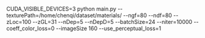 CUDA_VISIBLE_DEVICES=3 python main.py
--texturePath=/home/chenqi/dataset/materials/
--ngf=80 --ndf=80 --zLoc=100 --zGL=31 --nDep=5
--nDepD=5 --batchSize=24 --niter=10000
--coeff_color_loss=0 --imageSize 160
--use_perceptual_loss=1